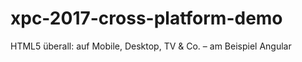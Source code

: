 # xpc-2017-cross-platform-demo
HTML5 überall: auf Mobile, Desktop, TV &amp; Co. – am Beispiel Angular
